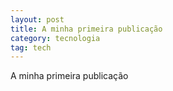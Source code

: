 ```yaml
---
layout: post
title: A minha primeira publicação
category: tecnologia
tag: tech
---
```

A minha primeira publicação
